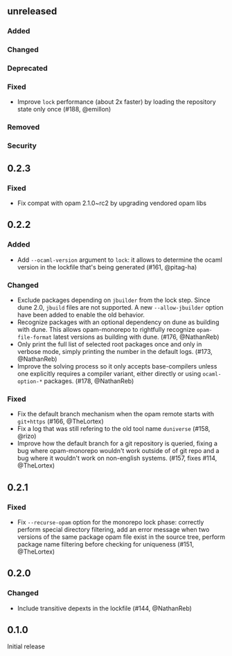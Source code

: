 ## unreleased

### Added

### Changed

### Deprecated

### Fixed

- Improve `lock` performance (about 2x faster) by loading the repository state
  only once (#188, @emillon)

### Removed

### Security

## 0.2.3

### Fixed

- Fix compat with opam 2.1.0~rc2 by upgrading vendored opam libs

## 0.2.2

### Added

- Add `--ocaml-version` argument to `lock`: it allows to determine the ocaml version in the
  lockfile that's being generated (#161, @pitag-ha)

### Changed

- Exclude packages depending on `jbuilder` from the lock step. Since dune 2.0, `jbuild` files are
  not supported. A new `--allow-jbuilder` option have been added to enable the old behavior. 
- Recognize packages with an optional dependency on dune as building with dune. This allows
  opam-monorepo to rightfully recognize `opam-file-format` latest versions as building with 
  dune. (#176, @NathanReb)
- Only print the full list of selected root packages once and only in verbose mode, simply printing
  the number in the default logs. (#173, @NathanReb)
- Improve the solving process so it only accepts base-compilers unless one explicitly requires
  a compiler variant, either directly or using `ocaml-option-*` packages. (#178, @NathanReb)

### Fixed

- Fix the default branch mechanism when the opam remote starts with `git+https` (#166, @TheLortex)
- Fix a log that was still refering to the old tool name `duniverse` (#158, @rizo)
- Improve how the default branch for a git repository is queried, fixing a bug
  where opam-monorepo wouldn't work outside of of git repo and a bug where it wouldn't
  work on non-english systems. (#157, fixes #114, @TheLortex)

## 0.2.1

### Fixed

- Fix `--recurse-opam` option for the monorepo lock phase: correctly perform special directory
  filtering, add an error message when two versions of the same package opam file exist in the
  source tree, perform package name filtering before checking for uniqueness (#151, @TheLortex)

## 0.2.0

### Changed

- Include transitive depexts in the lockfile (#144, @NathanReb)

## 0.1.0

Initial release
